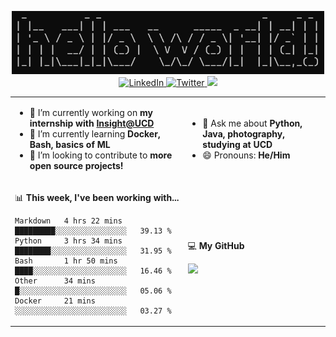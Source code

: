 <p align="center">
  <img src="https://github.com/rajitbanerjee/rajitbanerjee/blob/master/resources/hello-world.jpg" width=500 /> 
  <br />
  <a href="https://www.linkedin.com/in/rajitbanerjee/">
    <img src="https://img.shields.io/badge/-rajitbanerjee-blue?style=flat-square&logo=Linkedin&logoColor=white" alt="LinkedIn" />
  </a>
  <a href="https://twitter.com/rajit_banerjee">
    <img src="https://img.shields.io/twitter/follow/rajit_banerjee?style=social" alt="Twitter" />
  </a>
  <a href="https://rajitbanerjee.github.io">
    <img src="https://img.shields.io/badge/-rajitbanerjee.github.io-black?style=flat-square&logo=github&logoColor=white" />
  </a>
</p>

<table>
  <tr><td>
    
  - 🔭 I’m currently working on **my internship with [Insight@UCD](https://www.insight-centre.org/)**
  - 🌱 I’m currently learning **Docker, Bash, basics of ML**
  - 👯 I’m looking to contribute to **more open source projects!**
      
  </td><td>
  
  - 💬 Ask me about **Python, Java, photography, studying at UCD** 
  - 😄 Pronouns: **He/Him**
  
  </td></tr>  
  <tr><td>

  📊 **This week, I've been working with...**

  <!--START_SECTION:waka-->
```text
Markdown   4 hrs 22 mins   █████████░░░░░░░░░░░░░░░░   39.13 % 
Python     3 hrs 34 mins   ████████░░░░░░░░░░░░░░░░░   31.95 % 
Bash       1 hr 50 mins    ████░░░░░░░░░░░░░░░░░░░░░   16.46 % 
Other      34 mins         █░░░░░░░░░░░░░░░░░░░░░░░░   05.06 % 
Docker     21 mins         ░░░░░░░░░░░░░░░░░░░░░░░░░   03.27 %
```
<!--END_SECTION:waka-->
  
</td><td>
  
  💻 **My GitHub**  

  <img src="https://github-readme-stats.vercel.app/api?username=rajitbanerjee&hide_title=true&show_icons=true&title_color=fff&icon_color=f39c19&text_color=9f9f9f&bg_color=151515">
  
</td></tr>
</table>



